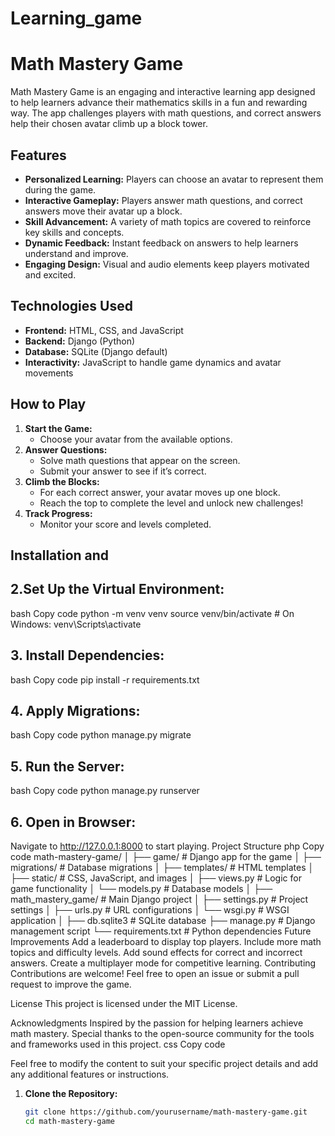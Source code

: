 # Learning_game

# Math Mastery Game

Math Mastery Game is an engaging and interactive learning app designed to help learners advance their mathematics skills in a fun and rewarding way. The app challenges players with math questions, and correct answers help their chosen avatar climb up a block tower.

## Features

- **Personalized Learning:** Players can choose an avatar to represent them during the game.
- **Interactive Gameplay:** Players answer math questions, and correct answers move their avatar up a block.
- **Skill Advancement:** A variety of math topics are covered to reinforce key skills and concepts.
- **Dynamic Feedback:** Instant feedback on answers to help learners understand and improve.
- **Engaging Design:** Visual and audio elements keep players motivated and excited.

## Technologies Used

- **Frontend:** HTML, CSS, and JavaScript
- **Backend:** Django (Python)
- **Database:** SQLite (Django default)
- **Interactivity:** JavaScript to handle game dynamics and avatar movements

## How to Play

1. **Start the Game:**
   - Choose your avatar from the available options.
2. **Answer Questions:**
   - Solve math questions that appear on the screen.
   - Submit your answer to see if it’s correct.
3. **Climb the Blocks:**
   - For each correct answer, your avatar moves up one block.
   - Reach the top to complete the level and unlock new challenges!
4. **Track Progress:**
   - Monitor your score and levels completed.

## Installation and 

## 2.Set Up the Virtual Environment:

bash
Copy code
python -m venv venv
source venv/bin/activate   # On Windows: venv\Scripts\activate

## 3. Install Dependencies:

bash
Copy code
pip install -r requirements.txt

## 4. Apply Migrations:

bash
Copy code
python manage.py migrate

## 5. Run the Server:

bash
Copy code
python manage.py runserver

## 6. Open in Browser:

Navigate to http://127.0.0.1:8000 to start playing.
Project Structure
php
Copy code
math-mastery-game/
│
├── game/                   # Django app for the game
│   ├── migrations/         # Database migrations
│   ├── templates/          # HTML templates
│   ├── static/             # CSS, JavaScript, and images
│   ├── views.py            # Logic for game functionality
│   └── models.py           # Database models
│
├── math_mastery_game/      # Main Django project
│   ├── settings.py         # Project settings
│   ├── urls.py             # URL configurations
│   └── wsgi.py             # WSGI application
│
├── db.sqlite3              # SQLite database
├── manage.py               # Django management script
└── requirements.txt        # Python dependencies
Future Improvements
Add a leaderboard to display top players.
Include more math topics and difficulty levels.
Add sound effects for correct and incorrect answers.
Create a multiplayer mode for competitive learning.
Contributing
Contributions are welcome! Feel free to open an issue or submit a pull request to improve the game.

License
This project is licensed under the MIT License.

Acknowledgments
Inspired by the passion for helping learners achieve math mastery.
Special thanks to the open-source community for the tools and frameworks used in this project.
css
Copy code

Feel free to modify the content to suit your specific project details and add any additional features or instructions.

1. **Clone the Repository:**
   ```bash
   git clone https://github.com/yourusername/math-mastery-game.git
   cd math-mastery-game
